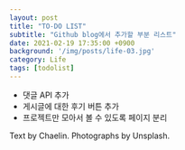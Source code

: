 ```yaml
---
layout: post
title: "TO-DO LIST"
subtitle: "Github blog에서 추가할 부분 리스트"
date: 2021-02-19 17:35:00 +0900
background: '/img/posts/life-03.jpg'
category: Life
tags: [todolist]
---
```


* 댓글 API 추가
* 게시글에 대한 후기 버튼 추가 
* 프로젝트만 모아서 볼 수 있도록 페이지 분리
<p class = "placeholder">Text by Chaelin. Photographs by Unsplash.</p>